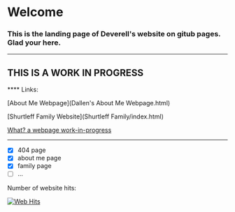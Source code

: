 # **Welcome**
### This is the landing page of Deverell's website on gitub pages. Glad your here.

---
**THIS IS A WORK IN PROGRESS**
---

**** Links:

[About Me Webpage](Dallen's About Me Webpage.html)  
 
[Shurtleff Family Website](Shurtleff Family/index.html)
 
[What? a webpage work-in-progress](What.html)

---


- [x] 404 page
- [x] about me page
- [x] family page
- [ ] ...

Number of website hits:
<!-- hitwebcounter Code START -->
<a href="https://www.hitwebcounter.com" target="_blank">
<img src="https://hitwebcounter.com/counter/counter.php?page=7678712&style=0001&nbdigits=5&type=ip&initCount=0" title="Total Website Hits" Alt="Web Hits"   border="0" /></a>             
